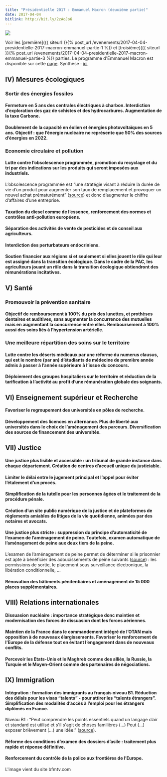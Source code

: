 ```yaml
---
title: "Présidentielle 2017 : Emmanuel Macron (deuxième partie)"
date: 2017-04-04
bitlink: http://bit.ly/2zAoJo6
---
```


<img src="/images/21e61bb6f3f978d3d1c96e89c9d9f.jpeg" style="float: center"/> 

Voir les [première]({{ siteurl }}{% post_url /evenements/2017-04-04-presidentielle-2017-macron-emmanuel-partie-1 %}) et [troisième]({{ siteurl }}{% post_url /evenements/2017-04-04-presidentielle-2017-macron-emmanuel-partie-3 %}) parties. Le programme d'Emmanuel Macron est disponible sur cette [page](http://www.en-marche.fr/emmanuel-macron/le-programme). Synthèse : [ici](http://www.cnewsmatin.fr/politique/2017-03-19/presidentielle-2017-le-programme-demmanuel-macron-744341)

## IV) Mesures écologiques ##

### Sortir des énergies fossiles ###

#### Fermeture en 5 ans des centrales électriques à charbon. Interdiction d’exploration des gaz de schistes et des hydrocarbures. Augmentation de la taxe Carbone. ####

#### Doublement de la capacité en éolien et énergies photovoltaïques en 5 ans. Objectif : que l’énergie nucléaire ne représente que 50% des sources d’énergies en 2022. ####

### Economie circulaire et pollution ###

#### Lutte contre l’obsolescence programmée, promotion du recyclage et du tri par des indications sur les produits qui seront imposées aux industriels. ####

L’obsolescence programmée est “une stratégie visant à réduire la durée de vie d’un produit pour augmenter son taux de remplacement et provoquer un nouvel achat prématurément” ([source](http://obsolescence-programmee.fr/)) et donc d’augmenter le chiffre d’affaires d’une entreprise.

#### Taxation du diesel comme de l’essence, renforcement des normes et contrôles anti-pollution européens. ####

#### Séparation des activités de vente de pesticides et de conseil aux agriculteurs. ####

#### Interdiction des perturbateurs endocriniens. ####

#### Soutien financier aux régions si et seulement si elles jouent le rôle qui leur est assigné dans la transition écologique. Dans le cadre de la PAC, les agriculteurs jouant un rôle dans la transition écologique obtiendront des rémunérations incitatives. ####

## V) Santé ##

### Promouvoir la prévention sanitaire ###

#### Objectif de remboursement à 100% du prix des lunettes, et prothèses dentaires et auditives, sans augmenter la concurrence des mutuelles mais en augmentant la concurrence entre elles. Remboursement à 100% aussi des soins liés à l’hypertension artérielle. ####

### Une meilleure répartition des soins sur le territoire ###

#### Lutte contre les déserts médicaux par une réforme du numerus clausus, qui est le nombre (par an) d’étudiants de médecine de première année admis à passer à l’année supérieure à l’issue du concours. ####

#### Déploiement des groupes hospitaliers sur le territoire et réduction de la tarification à l’activité au profit d’une rémunération globale des soignants. ####

## VI) Enseignement supérieur et Recherche ##

#### Favoriser le regroupement des universités en pôles de recherche. ####

#### Développement des licences en alternance. Plus de liberté aux universités dans le choix de l’aménagement des parcours. Diversification des sources de financement des universités. ####

## VII) Justice ##

#### Une justice plus lisible et accessible : un tribunal de grande instance dans chaque département. Création de centres d’accueil unique du justiciable. ####

#### Limiter le délai entre le jugement principal et l’appel pour éviter l’étalement d’un procès. ####

#### Simplification de la tutelle pour les personnes âgées et le traitement de la procédure pénale. ####

#### Création d’un site public numérique de la justice et de plateformes de règlements amiables de litiges de la vie quotidienne, animées par des notaires et avocats. ####

#### Une justice plus stricte : suppression du principe d’automaticité de l’examen de l’aménagement de peine. Toutefois, examen automatique de l’aménagement de peine aux deux tiers de la peine. ####

L’examen de l’aménagement de peine permet de déterminer si le prisonnier est apte à bénéficier des adoucissements de peine suivants ([source](http://prisonjustice44.free.fr/w_Fiche_13-1_sortir_de_prison_amenagement_de_peines.pdf)) : les permissions de sortie, le placement sous surveillance électronique, la libération conditionnelle, …

#### Rénovation des bâtiments pénitentiaires et aménagement de 15 000 places supplémentaires. ####

## VIII) Relations internationales ##

#### Dissuasion nucléaire : importance stratégique donc maintien et modernisation des forces de dissuasion dont les forces aériennes. ####

#### Maintien de la France dans le commandement intégré de l’OTAN mais opposition à de nouveaux élargissements. Favoriser le renforcement de l’Europe de la défense tout en évitant l’engagement dans de nouveaux conflits. ####

#### Percevoir les Etats-Unis et le Maghreb comme des alliés, la Russie, la Turquie et le Moyen-Orient comme des partenaires de négociations. ####

## IX) Immigration ##

#### Intégration : formation des immigrants au français niveau B1. Réduction des délais pour les visas “talents” - pour attirer les “talents étrangers”. Simplification des modalités d’accès à l’emploi pour les étrangers diplômés en France. ####

Niveau B1 : “Peut comprendre les points essentiels quand un langage clair et standard est utilisé et s'il s'agit de choses familières (...) Peut (...) exposer brièvement (...) une idée.” ([source](http://www.france-langue.fr/page/niveaux-de-francais-7)). 

#### Réforme des conditions d’examen des dossiers d’asile : traitement plus rapide et réponse définitive. ####

#### Renforcement du contrôle de la police aux frontières de l’Europe. ####

L'image vient du site bfmtv.com
